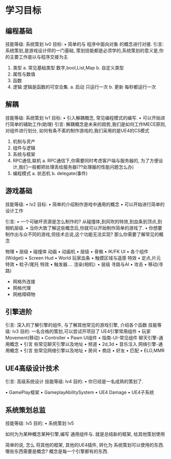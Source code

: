 # 学习目标
## 编程基础
技能等级: 系统策划 lv0
目标: 
• 简单的与 程序中面向对象 的概念进行对接. 
引言: 系统策划,是游戏设计师的一门基础, 策划技能都是必须学的,系统策划的意义是,你的主要工作是以与程序交接为主

1. 类型
    a. 常见基础类型 数字,bool,List,Map
    b. 自定义类型
2. 属性与数值
3. 函数
4. 逻辑  逻辑是函数的可空合集.
a. 启动 只运行一次
b. 更新 每秒都运行一次
## 解耦
技能等级: 系统策划 lv1
目标: 
• 引入解耦概念, 常见编程模式的编写.
• 可以开始进行简单的辅助工作(助理) 
引言: 解耦概念是未来的趋势,我们是如何工作MECE原则,对组件进行划分, 如何有条不紊的制作游戏的,我们采用的是UE4的CS模式

1. 机制与资产
2. 组件与逻辑
3. 系统与框架
4. RPC通信,联机
    a. RPC通信下,你需要同时考虑客户端与服务器的, 为了方便设计,我们一般都把处理丢给服务器(??处理器的性能问题怎么办)
5. 编程模式
    a. 状态机
    b. delegate(事件)

## 游戏基础 
技能等级:
• lv2
目标: 
• 简单的介绍制作游戏中通用的概念
• 可以开始进行简单的设计工作


引言: 
• 一个可破坏资源是怎么制作的? 从碰撞体,到风吹的特效,到血条到顶点,到相机层级.
• 当你大致了解这些概念后,你就可以开始制作简单的游戏了.
• 你想要制作出与众不同的游戏,但技术总说,这个功能无法实现? 那么你需要了解常见的概念

物理
• 层级
• 碰撞体
动画
• 动画机
• 层级
• 骨骼
• IK/FK
UI
• 各个组件(Widget) 
• Screen Hud
• World 玩家血条
• 触摸区域与遥感
特效
• 定点,片元 特效
• 粒子/尾托 特效
• 触发器....
渲染(相机):
• 层级
寻路与AI
• 攻击
• 移动(寻路)
- 网格外连接
- 网格代理
- 网格障碍物
  


## 引擎进阶

引言: 深入的了解引擎的组件, 与了解其他常见的游戏引擎, 介绍各个函数
技能等级: lv3
目的: 一名合格的策划,可以尝试开项目了 
UE4引擎常用组件
• 玩家Movement(移动)
• Controller
• Pawn
UI组件
• 指南-UI-常见组件 
聊天引擎-通用概念
• 引言 些常见聊天引擎以及地址
• 频道
• 2d,3d
• 音乐注入
网络引擎-通用概念
• 引言 些常见网络引擎以及地址
• 房间
• 商店
• 好友
• 匹配
• ELO,MMR

## UE4高级设计技术
引言: 高级系统设计
技能等级: lv4
目的: 
• 你已经是一名成熟的策划了.

• GamePlay框架
• GameplayAbilitySystem
• UE4 Damage
• UE4子系统

## 系统策划总监
技能等级: lv5
目的: 
• 系统策划 lv5

如何为为某种概念某种引擎,编写 通用组件与. 就是总结新的框架, 给其他策划使用

简单的说, 怎么 将其他的框架, 其他的UE4插件, 转化为 系统策划可以使用的东西. 哪些东西需要是概念? 概念是每一个引擎都有的东西.
